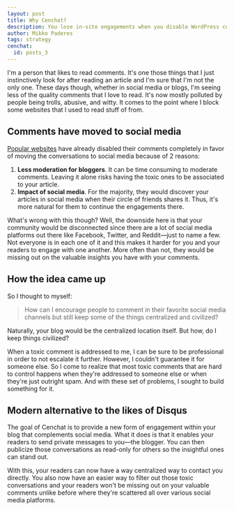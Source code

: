 ```yaml
---
layout: post
title: Why Cenchat?
description: You lose in-site engagements when you disable WordPress comments completely. See how Cenchat can bring it back.
author: Mikko Paderes
tags: strategy
cenchat:
  id: posts_3
---
```


I'm a person that likes to read comments. It's one those things that I just instinctively look for after reading an article and I'm sure that I'm not the only one. These days though, whether in social media or blogs, I'm seeing less of the quality comments that I love to read. It's now mostly polluted by people being trolls, abusive, and witty. It comes to the point where I block some websites that I used to read stuff of from.

## Comments have moved to social media

[Popular websites](https://www.niemanlab.org/2015/09/what-happened-after-7-news-sites-got-rid-of-reader-comments/) have already disabled their comments completely in favor of moving the conversations to social media because of 2 reasons:

1. **Less moderation for bloggers**. It can be time consuming to moderate comments. Leaving it alone risks having the toxic ones to be associated to your article.
2. **Impact of social media**. For the majority, they would discover your articles in social media when their circle of friends shares it. Thus, it's more natural for them to continue the engagements there.

What's wrong with this though? Well, the downside here is that your community would be disconnected since there are a lot of social media platforms out there like Facebook, Twitter, and Reddit—just to name a few. Not everyone is in each one of it and this makes it harder for you and your readers to engage with one another. More often than not, they would be missing out on the valuable insights you have with your comments.

## How the idea came up

So I thought to myself:

> How can I encourage people to comment in their favorite social media channels but still keep some of the things centralized and civilized?

Naturally, your blog would be the centralized location itself. But how, do I keep things civilized?

When a toxic comment is addressed to me, I can be sure to be professional in order to not escalate it further. However, I couldn't guarantee it for someone else. So I come to realize that most toxic comments that are hard to control happens when they're addressed to someone else or when they're just outright spam. And with these set of problems, I sought to build something for it.

## Modern alternative to the likes of Disqus

The goal of Cenchat is to provide a new form of engagement within your blog that complements social media. What it does is that it enables your readers to send private messages to you—the blogger. You can then publicize those conversations as read-only for others so the insightful ones can stand out.

With this, your readers can now have a way centralized way to contact you directly. You also now have an easier way to filter out those toxic conversations and your readers won't be missing out on your valuable comments unlike before where they're scattered all over various social media platforms.
